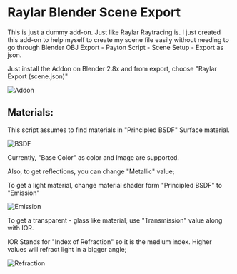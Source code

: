 # Raylar Blender Scene Export

This is just a dummy add-on. Just like Raylar Raytracing is. I just created this add-on
to help myself to create my scene file easily without needing to go through Blender OBJ Export - Payton Script - Scene Setup - Export as json.

Just install the Addon on Blender 2.8x and from export, choose "Raylar Export (scene.json)"

![Addon](https://www.islekdemir.com/blender1.png)

## Materials:

This script assumes to find materials in "Principled BSDF" Surface material. 

![BSDF](https://www.islekdemir.com/blender2.png)

Currently, "Base Color" as color and Image are supported.

Also, to get reflections, you can change "Metallic" value;

To get a light material, change material shader form "Principled BSDF" to "Emission"

![Emission](https://www.islekdemir.com/blender3.png)

To get a transparent - glass like material, use "Transmission" value along with IOR.

IOR Stands for "Index of Refraction" so it is the medium index. Higher values will refract light in a bigger angle;

![Refraction](https://www.islekdemir.com/blender4.png)